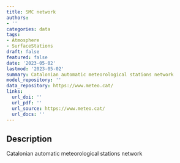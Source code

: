 ```yaml
---
title: SMC network
authors:
- ''
categories: data
tags:
- Atmosphere
- SurfaceStations
draft: false
featured: false
date: '2023-05-02'
lastmod: '2023-05-02'
summary: Catalonian automatic meteorological stations network
model_repository: ''
data_repository: https://www.meteo.cat/
links:
  url_doi: ''
  url_pdf: ''
  url_source: https://www.meteo.cat/
  url_docs: ''
---
```


## Description

Catalonian automatic meteorological stations network

